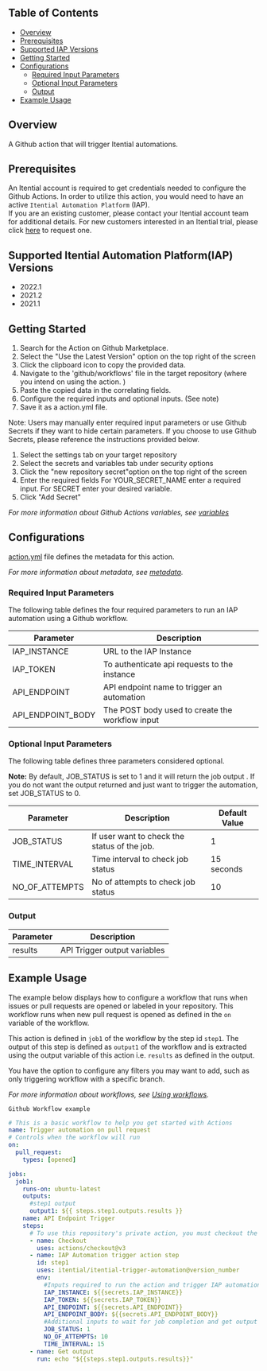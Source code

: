 ## Table of Contents 
  - [Overview](#overview)
  - [Prerequisites](#prerequisites)
  - [Supported IAP Versions](#supported-iap-versions)
  - [Getting Started](#getting-started)
  - [Configurations](#configurations)
    - [Required Input Parameters](#required-input-parameters)
    - [Optional Input Parameters](#optional-input-parameters)
    - [Output](#output)
  - [Example Usage](#example-usage)

## Overview
A Github action that will trigger Itential automations.

## Prerequisites  
An Itential account is required to get credentials needed to configure the Github Actions.
In order to utilize this action, you would need to have an active `Itential Automation Platform` (IAP).\
If you are an existing customer, please contact your Itential account team for additional details.
For new customers interested in an Itential trial, please click [here](https://www.itential.com/get-started/) to request one.

## Supported Itential Automation Platform(IAP) Versions

* 2022.1
* 2021.2
* 2021.1

## Getting Started
1. Search for the Action on Github Marketplace.
2. Select the "Use the Latest Version" option on the top right of the screen 
3. Click the clipboard icon to copy the provided data. 
4. Navigate to the 'github/workflows' file in the target repository (where you intend on using the action. )
5. Paste the copied data in the correlating fields. 
6. Configure the required inputs and optional inputs. (See note)
7.  Save it as a action.yml file.

Note: Users may manually enter required input parameters or use Github Secrets if they want to hide certain parameters. If you choose to use Github Secrets, please reference the instructions provided below. 

1. Select the settings tab on your target repository 
2. Select the secrets and variables tab under security options 
3. Click the "new repository secret"option on the top right of the screen 
4. Enter the required fields 
For YOUR_SECRET_NAME enter a required input. 
For SECRET enter your desired variable. 
6. Click "Add Secret"

_For more information about Github Actions variables, see [variables](https://docs.github.com/en/actions/learn-github-actions/variables)_


## Configurations
[action.yml](action.yml) file defines the metadata for this action.

_For more information about metadata, see [metadata](https://docs.github.com/en/actions/creating-actions/metadata-syntax-for-github-actions)._

### Required Input Parameters
The following table defines the four required parameters to run an IAP automation using a Github workflow. 

| Parameter | Description |
| --- | --- |
| IAP_INSTANCE | URL to the IAP Instance |
| IAP_TOKEN | To authenticate api requests to the instance |
| API_ENDPOINT | API endpoint name to trigger an automation |
| API\_ENDPOINT\_BODY | The POST body used to create the workflow input |

### Optional Input Parameters
The following table defines three parameters considered optional. 

**Note:** By default, JOB_STATUS is set to 1 and it will return the job output . If you do not want  the output returned and just want to trigger the automation, set JOB_STATUS to 0.

| Parameter | Description | Default Value |
| --- | --- | --- |
| JOB_STATUS | If user want to check the status of the job. | 1   |
| TIME_INTERVAL | Time interval to check job status | 15 seconds |
| NO\_OF\_ATTEMPTS | No of attempts to check job status | 10  |

### Output

| Parameter | Description |
| --------- | ----------- |
| results | API Trigger output variables |


## Example Usage

The example below displays how to configure a workflow that runs when issues or pull requests are opened or labeled in your repository. This workflow runs when new pull request is opened as defined in the `on` variable of the workflow.

This action is defined in  `job1` of the workflow by the step id `step1`. The output of this step is defined as `output1` of the workflow and is extracted using the output variable of this action i.e. `results` as defined in the output.

You have the option to configure any filters you may want to add, such as only triggering workflow with a specific branch. 

_For more information about workflows, see [Using workflows](https://docs.github.com/en/actions/using-workflows)._

`Github Workflow example `
```yaml
# This is a basic workflow to help you get started with Actions
name: Trigger automation on pull request
# Controls when the workflow will run
on:
  pull_request:
    types: [opened]

jobs:
  job1:
    runs-on: ubuntu-latest
    outputs:
      #step1 output
      output1: ${{ steps.step1.outputs.results }}
    name: API Endpoint Trigger
    steps:
      # To use this repository's private action, you must checkout the repository
      - name: Checkout
        uses: actions/checkout@v3
      - name: IAP Automation trigger action step
        id: step1
        uses: itential/itential-trigger-automation@version_number
        env:
          #Inputs required to run the action and trigger IAP automation
          IAP_INSTANCE: ${{secrets.IAP_INSTANCE}}
          IAP_TOKEN: ${{secrets.IAP_TOKEN}}
          API_ENDPOINT: ${{secrets.API_ENDPOINT}}
          API_ENDPOINT_BODY: ${{secrets.API_ENDPOINT_BODY}}
          #Additional inputs to wait for job completion and get output results.
          JOB_STATUS: 1
          NO_OF_ATTEMPTS: 10
          TIME_INTERVAL: 15
      - name: Get output
        run: echo "${{steps.step1.outputs.results}}"
```
